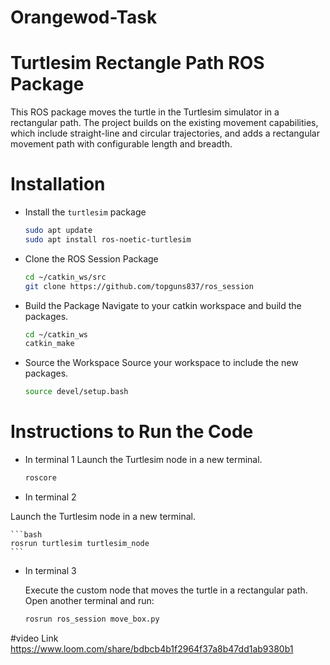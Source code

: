 # Orangewod-Task

# Turtlesim Rectangle Path ROS Package

This ROS package moves the turtle in the Turtlesim simulator in a rectangular path. The project builds on the existing movement capabilities, which include straight-line and circular trajectories, and adds a rectangular movement path with configurable length and breadth.

# Installation

- Install the `turtlesim` package

    ```bash
    sudo apt update
    sudo apt install ros-noetic-turtlesim
    ```

- Clone the ROS Session Package

    ```bash
    cd ~/catkin_ws/src
    git clone https://github.com/topguns837/ros_session
    ```

- Build the Package
  Navigate to your catkin workspace and build the packages.

    ```bash
    cd ~/catkin_ws
    catkin_make
    ```

- Source the Workspace
  Source your workspace to include the new packages.
  
    ```bash
    source devel/setup.bash
    ```

# Instructions to Run the Code

- In terminal 1
Launch the Turtlesim node in a new terminal.
    ```bash
    roscore
    ```

- In terminal 2

Launch the Turtlesim node in a new terminal.

    ```bash
    rosrun turtlesim turtlesim_node
    ```

- In terminal 3

  Execute the custom node that moves the turtle in a rectangular path. Open another terminal and     run:

    ```bash
    rosrun ros_session move_box.py
    ```



#video Link
https://www.loom.com/share/bdbcb4b1f2964f37a8b47dd1ab9380b1
